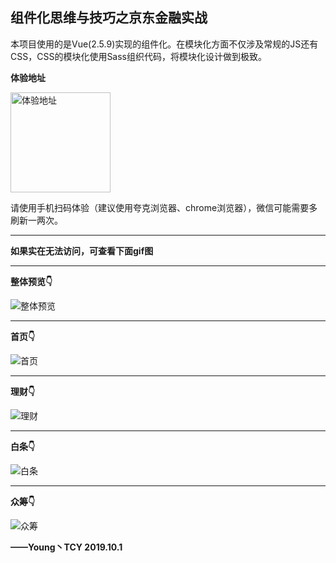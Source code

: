 ## 组件化思维与技巧之京东金融实战

本项目使用的是Vue(2.5.9)实现的组件化。在模块化方面不仅涉及常规的JS还有CSS，CSS的模块化使用Sass组织代码，将模块化设计做到极致。

**体验地址**

<img src="./static/preview.png" alt="体验地址" width="160" height="160">

请使用手机扫码体验（建议使用夸克浏览器、chrome浏览器），微信可能需要多刷新一两次。

<hr>

**如果实在无法访问，可查看下面gif图**

<hr>

**整体预览👇**

<img src="./static/整体预览.gif" alt="整体预览" >

<hr>

**首页👇**

<img src="./static/首页.gif" alt="首页" >

<hr>

**理财👇**

<img src="./static/理财.gif" alt="理财" >

<hr>

**白条👇**

<img src="./static/白条.gif" alt="白条" >

<hr>

**众筹👇**

<img src="./static/众筹.gif" alt="众筹" >

**——Young丶TCY 2019.10.1**


